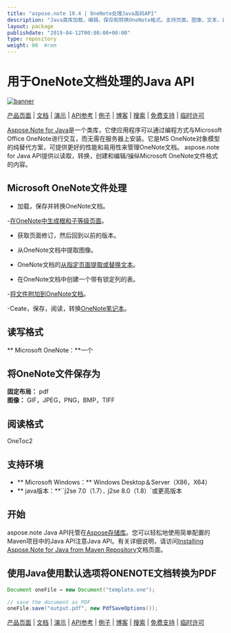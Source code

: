 ```yaml
---
title: "aspose.note 19.4 | OneNote处理Java高码API" 
description: "Java类库加载，编辑，保存和转换OneNote格式。支持页面，图像，文本，表格，附件，标签，任务，文本样式和超链接。" 
layout: package
publishdate: "2019-04-12T00:00:00+00:00"
type: repository
weight: 00	#rem
---
```


# 用于OneNote文档处理的Java API
[![banner](../aspose_note-for-java-banner.png)](./)

[产品页面](https://products.aspose.com/note/java) | [文档](https://docs.aspose.com/note/java/) | [演示](https://products.aspose.app/note/family) | [API参考](https://apireference.aspose.com/note/java) | [例子](https://github.com/aspose-note/Aspose.Note-for-Java) | [博客](https://blog.aspose.com/category/note/) | [搜索](https://search.aspose.com/) | [免费支持](https://forum.aspose.com/c/note) | [临时许可](https://purchase.aspose.com/temporary-license)

[Aspose.Note for Java](https://products.aspose.com/note/java)是一个类库，它使应用程序可以通过编程方式与Microsoft Office OneNote进行交互，而无需在服务器上安装。它是MS OneNote对象模型的纯替代方案，可提供更好的性能和易用性来管理OneNote文档。 aspose.note for Java API提供以读取，转换，创建和编辑/操纵Microsoft OneNote文件格式的内容。

## Microsoft OneNote文件处理
 - 加载，保存并转换OneNote文档。

-[在OneNote中生成根和子等级页面](https://docs.aspose.com/note/java/working-with-pages/)。
 - 获取页面修订，然后回到以前的版本。
 - 从OneNote文档中提取图像。

 -  OneNote文档的[从指定页面提取或替换文本](https://docs.aspose.com/note/java/working-with-text/)。
 - 在OneNote文档中创建一个带有锁定列的表。

-[将文件附加到OneNote文档](https://docs.aspose.com/note/java/working-with-attachments/)。

-Ceate，保存，阅读，转换[OneNote笔记本](https://docs.aspose.com/note/java/working-with-onenote-notebook/)。

## 读写格式
** Microsoft OneNote：**一个

## 将OneNote文件保存为
**固定布局：** pdf \
**图像：** GIF，JPEG，PNG，BMP，TIFF

## 阅读格式
OneToc2

## 支持环境
 -  ** Microsoft Windows：** Windows Desktop＆Server（X86，X64）
 -  ** java版本：**``j2se 7.0（1.7）`，`j2se 8.0（1.8）`或更高版本

## 开始

aspose.note Java API托管在[Aspose存储库](https://releases.aspose.com/note/java/)。您可以轻松地使用简单配置的Maven项目中的Java API注意Java API。有关详细说明，请访问[Installing Aspose.Note for Java from Maven Repository](https://docs.aspose.com/note/java/installation/)文档页面。

## 使用Java使用默认选项将ONENOTE文档转换为PDF

```java
Document oneFile = new Document("template.one");

// save the document as PDF
oneFile.save("output.pdf", new PdfSaveOptions());
```

[产品页面](https://products.aspose.com/note/java) | [文档](https://docs.aspose.com/note/java/) | [演示](https://products.aspose.app/note/family) | [API参考](https://apireference.aspose.com/note/java) | [例子](https://github.com/aspose-note/Aspose.Note-for-Java) | [博客](https://blog.aspose.com/category/note/) | [搜索](https://search.aspose.com/) | [免费支持](https://forum.aspose.com/c/note) | [临时许可](https://purchase.aspose.com/temporary-license)
